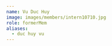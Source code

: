 ```yaml
---
name: Vu Duc Huy 
image: images/members/intern10710.jpg 
role: formerMem
aliases:
  - duc huy vu
---
```

